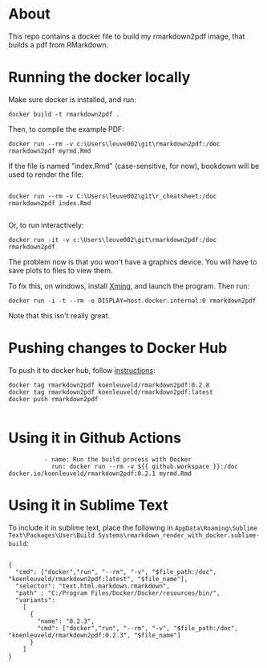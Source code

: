 # About

This repo contains a docker file to build my rmarkdown2pdf image, that builds a pdf from RMarkdown.

# Running the docker locally

Make sure docker is installed, and run: 

```
docker build -t rmarkdown2pdf .
```

Then, to compile the example PDF:

```
docker run --rm -v c:\Users\leuve002\git\rmarkdown2pdf:/doc rmarkdown2pdf myrmd.Rmd

```

If the file is named "index.Rmd" (case-sensitive, for now), bookdown will be used
to render the file: 

```

docker run --rm -v C:\Users\leuve002\git\r_cheatsheet:/doc rmarkdown2pdf index.Rmd


```



Or, to run interactively:

```
docker run -it -v c:\Users\leuve002\git\rmarkdown2pdf:/doc rmarkdown2pdf 

```

The problem now is that you won't have a graphics device. You will have to save plots to files to view them.

To fix this, on windows, install [Xming](http://www.straightrunning.com/XmingNotes/), and launch the program. Then run:

```
docker run -i -t --rm -e DISPLAY=host.docker.internal:0 rmarkdown2pdf

```

Note that this isn't really great.


# Pushing changes to Docker Hub

To push it to docker hub, follow [instructions](https://docs.docker.com/get-started/04_sharing_app/):

```
docker tag rmarkdown2pdf koenleuveld/rmarkdown2pdf:0.2.8
docker tag rmarkdown2pdf koenleuveld/rmarkdown2pdf:latest
docker push rmarkdown2pdf


```


# Using it in Github Actions

```
          - name: Run the build process with Docker
            run: docker run --rm -v ${{ github.workspace }}:/doc docker.io/koenleuveld/rmarkdown2pdf:0.2.1 myrmd.Rmd

```

# Using it in Sublime Text


To include it in sublime text, place the following in `AppData\Roaming\Sublime Text\Packages\User\Build Systems\rmarkdown_render_with_docker.sublime-build`:

```

{
  "cmd": ["docker","run", "--rm", "-v", "$file_path:/doc", "koenleuveld/rmarkdown2pdf:latest", "$file_name"],
  "selector": "text.html.markdown.rmarkdown",
  "path" : "C:/Program Files/Docker/Docker/resources/bin/",
  "variants": 
    [
      {
        "name": "0.2.3",
        "cmd": ["docker","run", "--rm", "-v", "$file_path:/doc", "koenleuveld/rmarkdown2pdf:0.2.3", "$file_name"]
      }
    ]
}

```

